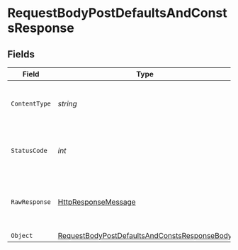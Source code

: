 # RequestBodyPostDefaultsAndConstsResponse


## Fields

| Field                                                                                                                   | Type                                                                                                                    | Required                                                                                                                | Description                                                                                                             |
| ----------------------------------------------------------------------------------------------------------------------- | ----------------------------------------------------------------------------------------------------------------------- | ----------------------------------------------------------------------------------------------------------------------- | ----------------------------------------------------------------------------------------------------------------------- |
| `ContentType`                                                                                                           | *string*                                                                                                                | :heavy_check_mark:                                                                                                      | HTTP response content type for this operation                                                                           |
| `StatusCode`                                                                                                            | *int*                                                                                                                   | :heavy_check_mark:                                                                                                      | HTTP response status code for this operation                                                                            |
| `RawResponse`                                                                                                           | [HttpResponseMessage](https://learn.microsoft.com/en-us/dotnet/api/system.net.http.httpresponsemessage?view=net-5.0)    | :heavy_check_mark:                                                                                                      | Raw HTTP response; suitable for custom response parsing                                                                 |
| `Object`                                                                                                                | [RequestBodyPostDefaultsAndConstsResponseBody](../../Models/Operations/RequestBodyPostDefaultsAndConstsResponseBody.md) | :heavy_minus_sign:                                                                                                      | OK                                                                                                                      |